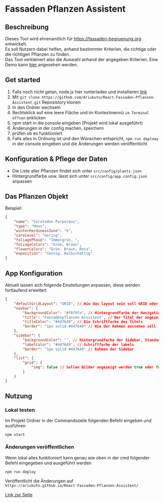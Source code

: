 # Fassaden Pflanzen Assistent

## Beschreibung
Dieses Tool wird ehrenamtlich für https://fassaden-begruenung.org entwickelt.  
Es soll Nutzern dabei helfen, anhand bestimmter Kriterien, die richtige oder die richtigen Pflanzen zu finden.  
Das Tool verkleinert also die Auswahl anhand der angegeben Kriterien.
Eine Demo kann <a href="https://ariukuto.github.io/React-Fassaden-Pflanzen-Assistent/"> hier <a> angesehen werden.

## Get started 
1. Falls noch nicht getan, node.js hier runterladen und installieren [link](https://nodejs.org/dist/v18.15.0/node-v18.15.0-x64.msi)
2. Mit `git clone https://github.com/Ariukuto/React-Fassaden-Pflanzen-Assistent.git` Reposistory klonen
3. In den Ordner wechseln
4. Rechtsklick auf eine leere Fläche und im Kontextmennü `im Terminal öffnen` anklicken
5. npm start in die console eingeben (Projekt wird lokal ausgeführt)
6. Änderungen in der config machen, speichern
7. prüfen ob es funktioniert
8. Falls alles in Ordnung ist und den Wünschen entspricht, `npm run deploay` in der console eingeben und die Änderungen werden veröffentlicht


## Konfiguration & Pflege der Daten
-  Die Liste aller Pflanzen findet sich unter `src/config/plants.json`
-  Hintergrundfarbe usw. lässt sich unter `src/config/app.config.json` anpassen

## Das Pflanzen Objekt
Beispiel:
````json
{
	"name": "Ceratodon Purpureus",
	"type": "Moos",
	"winterHardinessZone": "6",
	"careLevel": "Gering",
	"foliagePhase": "Immergrün, ",
	"foliageColors": "Grün, Braun",
	"flowerColors": "Grün, Braun, Rosa",
	"exposition": "Sonnig, Halbschattig"
}
````

## App Konfiguration
Aktuell lassen sich folgende Einstellungen anpassen, diese werden fortlaufend erweitert

````json
{
	"defaultGridLayout": "GRID", // Wie das layout sein soll GRID oder LIST
	"navbar": {
		"backgroundColor": "#f8f9fa", // Hintergrundfarbe der Navigationleiste
		"title": "Fassadenpflanzen Assistent", // Der Titel der angezeigt werden soll
		"titleColor": "#447649", // Die Schriftfarbe des Titels
		"border": "1px solid #447649" // Wie der Rahmen aussehen soll
	},
	"sidebar": {
		"backgroundColor": "", // Hintergrundfarbe der Sidebar, Standard weiß
		"labelColor": "#447649", // Schriftfarbe der labels
		"border": "1px solid #447649" // Rahmen der Sidebar
	},
	"list": {
		"grid": {
			"img": false // Sollen Bilder angezeigt werden true oder false
		}
	}
}
````




## Nutzung

### Lokal testen
Im Projekt Ordner in der Commandozeile folgenden Befehl eingeben und ausführen
````
npm start
````

### Änderungen veröffentlichen
Wenn lokal alles funktioniert kann genau wie oben in der cmd folgender Befehl eingegeben und ausgeführt werden 
````
npm run deploy
````
Veröffentlicht die Änderungen auf  
``https://ariukuto.github.io/React-Fassaden-Pflanzen-Assistent/``

<a href="https://ariukuto.github.io/React-Fassaden-Pflanzen-Assistent/"> Link zur Seite <a>
